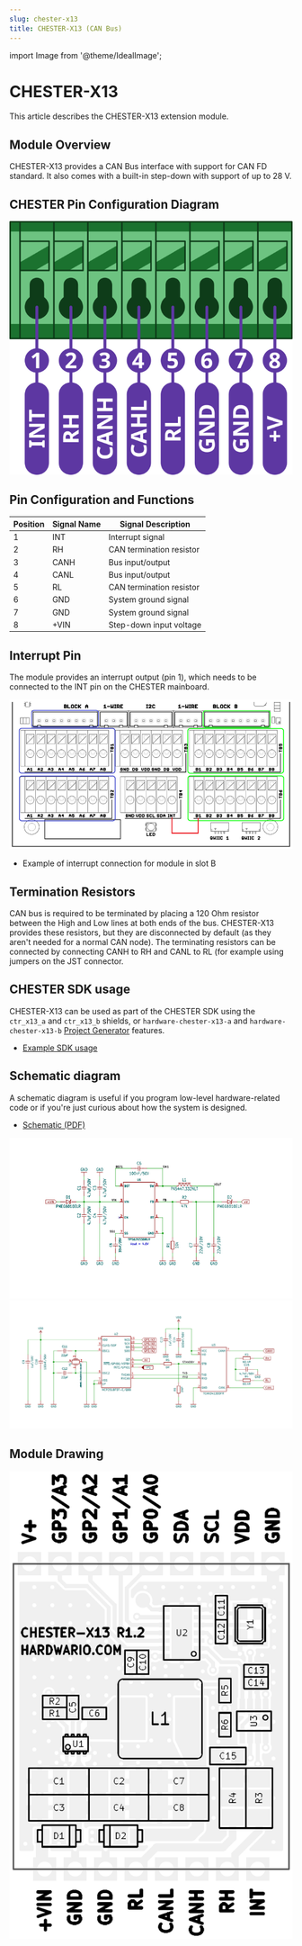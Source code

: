 ```yaml
---
slug: chester-x13
title: CHESTER-X13 (CAN Bus)
---
```

import Image from '@theme/IdealImage';

# CHESTER-X13

This article describes the CHESTER-X13 extension module.

## Module Overview

CHESTER-X13 provides a CAN Bus interface with support for CAN FD standard. It also comes with a built-in step-down with support of up to 28 V.

## CHESTER Pin Configuration Diagram

![](tb-chester-x13.png)

## Pin Configuration and Functions

| Position | Signal Name | Signal Description       |
| -------- | ----------- | ------------------------ |
| 1        | INT         | Interrupt signal         |
| 2        | RH          | CAN termination resistor |
| 3        | CANH        | Bus input/output         |
| 4        | CANL        | Bus input/output         |
| 5        | RL          | CAN termination resistor |
| 6        | GND         | System ground signal     |
| 7        | GND         | System ground signal     |
| 8        | +VIN        | Step-down input voltage  |


## Interrupt Pin

The module provides an interrupt output (pin 1), which needs to be connected to the INT pin on the CHESTER mainboard.

![](int-pin.png)

* Example of interrupt connection for module in slot B

## Termination Resistors

CAN bus is required to be terminated by placing a 120 Ohm resistor between the High and Low lines at both ends of the bus. CHESTER-X13 provides these resistors, but they are disconnected by default (as they aren't needed for a normal CAN node). The terminating resistors can be connected by connecting CANH to RH and CANL to RL (for example using jumpers on the JST connector.

## CHESTER SDK usage

CHESTER-X13 can be used as part of the CHESTER SDK using the `ctr_x13_a` and `ctr_x13_b` shields, or `hardware-chester-x13-a` and `hardware-chester-x13-b` [Project Generator](/chester/firmware-sdk/how-to-project-generator.md) features.

- [Example SDK usage](https://github.com/hardwario/chester-sdk/tree/main/samples/chester_x13)

## Schematic diagram

A schematic diagram is useful if you program low-level hardware-related code or if you're just curious about how the system is designed.

- [Schematic (PDF)](schematics/hio-chester-x13-r1.2.pdf)

![](schematics/hio-chester-x13-r1.2-stepdown.png)
![](schematics/hio-chester-x13-r1.2-can.png)

## Module Drawing

![](pc-chester-x13.png)
